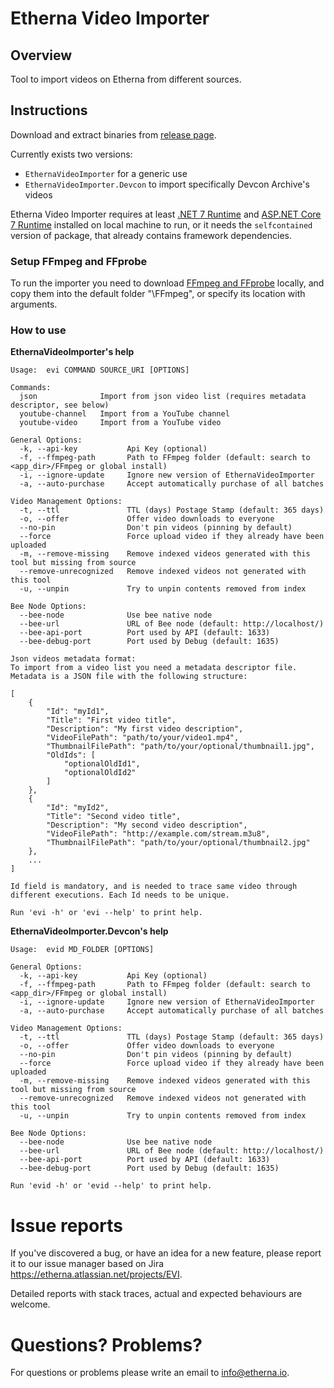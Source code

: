 # Etherna Video Importer

## Overview
Tool to import videos on Etherna from different sources.

## Instructions
Download and extract binaries from [release page](https://github.com/Etherna/etherna-video-importer/releases).

Currently exists two versions:
* `EthernaVideoImporter` for a generic use
* `EthernaVideoImporter.Devcon` to import specifically Devcon Archive's videos

Etherna Video Importer requires at least [.NET 7 Runtime](https://dotnet.microsoft.com/download/dotnet/7.0) and [ASP.NET Core 7 Runtime](https://dotnet.microsoft.com/download/dotnet/7.0) installed on local machine to run, or it needs the `selfcontained` version of package, that already contains framework dependencies.

### Setup FFmpeg and FFprobe
To run the importer you need to download [FFmpeg and FFprobe](https://ffmpeg.org/download.html) locally, and copy them into the default folder "\FFmpeg", or specify its location with arguments.

### How to use

**EthernaVideoImporter's help**
```
Usage:  evi COMMAND SOURCE_URI [OPTIONS]

Commands:
  json              Import from json video list (requires metadata descriptor, see below)
  youtube-channel   Import from a YouTube channel
  youtube-video     Import from a YouTube video

General Options:
  -k, --api-key           Api Key (optional)
  -f, --ffmpeg-path       Path to FFmpeg folder (default: search to <app_dir>/FFmpeg or global install)
  -i, --ignore-update     Ignore new version of EthernaVideoImporter
  -a, --auto-purchase     Accept automatically purchase of all batches

Video Management Options:
  -t, --ttl               TTL (days) Postage Stamp (default: 365 days)
  -o, --offer             Offer video downloads to everyone
  --no-pin                Don't pin videos (pinning by default)
  --force                 Force upload video if they already have been uploaded
  -m, --remove-missing    Remove indexed videos generated with this tool but missing from source
  --remove-unrecognized   Remove indexed videos not generated with this tool
  -u, --unpin             Try to unpin contents removed from index

Bee Node Options:
  --bee-node              Use bee native node
  --bee-url               URL of Bee node (default: http://localhost/)
  --bee-api-port          Port used by API (default: 1633)
  --bee-debug-port        Port used by Debug (default: 1635)

Json videos metadata format:
To import from a video list you need a metadata descriptor file. Metadata is a JSON file with the following structure:

[
    {
        "Id": "myId1",
        "Title": "First video title",
        "Description": "My first video description",
        "VideoFilePath": "path/to/your/video1.mp4",
        "ThumbnailFilePath": "path/to/your/optional/thumbnail1.jpg",
        "OldIds": [
            "optionalOldId1",
            "optionalOldId2"
        ]
    },
    {
        "Id": "myId2",
        "Title": "Second video title",
        "Description": "My second video description",
        "VideoFilePath": "http://example.com/stream.m3u8",
        "ThumbnailFilePath": "path/to/your/optional/thumbnail2.jpg"
    },
    ...
]

Id field is mandatory, and is needed to trace same video through different executions. Each Id needs to be unique.

Run 'evi -h' or 'evi --help' to print help.
```

**EthernaVideoImporter.Devcon's help**
```
Usage:  evid MD_FOLDER [OPTIONS]

General Options:
  -k, --api-key           Api Key (optional)
  -f, --ffmpeg-path       Path to FFmpeg folder (default: search to <app_dir>/FFmpeg or global install)
  -i, --ignore-update     Ignore new version of EthernaVideoImporter
  -a, --auto-purchase     Accept automatically purchase of all batches

Video Management Options:
  -t, --ttl               TTL (days) Postage Stamp (default: 365 days)
  -o, --offer             Offer video downloads to everyone
  --no-pin                Don't pin videos (pinning by default)
  --force                 Force upload video if they already have been uploaded
  -m, --remove-missing    Remove indexed videos generated with this tool but missing from source
  --remove-unrecognized   Remove indexed videos not generated with this tool
  -u, --unpin             Try to unpin contents removed from index

Bee Node Options:
  --bee-node              Use bee native node
  --bee-url               URL of Bee node (default: http://localhost/)
  --bee-api-port          Port used by API (default: 1633)
  --bee-debug-port        Port used by Debug (default: 1635)

Run 'evid -h' or 'evid --help' to print help.
```

# Issue reports
If you've discovered a bug, or have an idea for a new feature, please report it to our issue manager based on Jira https://etherna.atlassian.net/projects/EVI.

Detailed reports with stack traces, actual and expected behaviours are welcome.

# Questions? Problems?
For questions or problems please write an email to [info@etherna.io](mailto:info@etherna.io).
